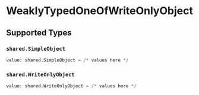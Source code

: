 # WeaklyTypedOneOfWriteOnlyObject


## Supported Types

### `shared.SimpleObject`

```python
value: shared.SimpleObject = /* values here */
```

### `shared.WriteOnlyObject`

```python
value: shared.WriteOnlyObject = /* values here */
```

